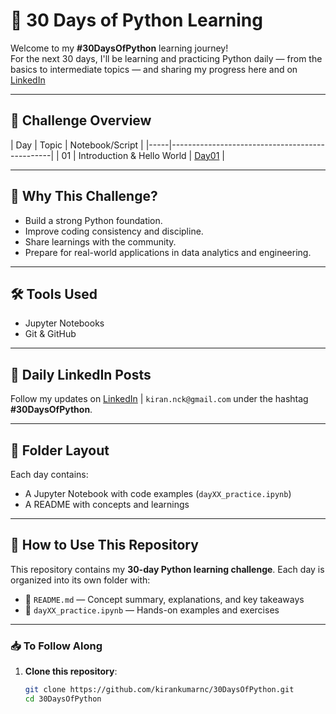 # 🚀 30 Days of Python Learning

Welcome to my **#30DaysOfPython** learning journey!  
For the next 30 days, I'll be learning and practicing Python daily — from the basics to intermediate topics — and sharing my progress here and on [LinkedIn](https://www.linkedin.com/in/kirankumarnc/) 

---

## 📅 Challenge Overview

| Day | Topic                        | Notebook/Script |
|-----|------------------------------------------------|
| 01  | Introduction & Hello World   | [Day01](Day01/) |

---

## 🧠 Why This Challenge?

- Build a strong Python foundation.
- Improve coding consistency and discipline.
- Share learnings with the community.
- Prepare for real-world applications in data analytics and engineering.

---

## 🛠 Tools Used

- Jupyter Notebooks
- Git & GitHub


---

## 📌 Daily LinkedIn Posts

Follow my updates on [LinkedIn](https://www.linkedin.com/in/kirankumarnc/) | `kiran.nck@gmail.com` under the hashtag **#30DaysOfPython**.

---

## 📁 Folder Layout

Each day contains:
- A Jupyter Notebook with code examples (`dayXX_practice.ipynb`)
- A README with concepts and learnings

---
## 🚀 How to Use This Repository

This repository contains my **30-day Python learning challenge**. Each day is organized into its own folder with:

- 📝 `README.md` — Concept summary, explanations, and key takeaways  
- 📓 `dayXX_practice.ipynb` — Hands-on examples and exercises

---

### 📥 To Follow Along

1. **Clone this repository**:
   ```bash
   git clone https://github.com/kirankumarnc/30DaysOfPython.git
   cd 30DaysOfPython



